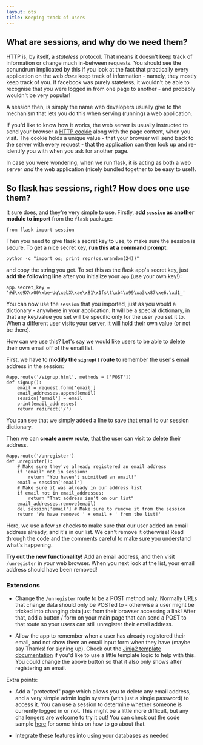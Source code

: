 ```yaml
---
layout: ots
title: Keeping track of users
---
```


## What are sessions, and why do we need them?

HTTP is, by itself, a _stateless_ protocol. That means it doesn't keep track of information or change much in-between requests. You should see the conundrum implicated by this if you look at the fact that practically every application on the web _does_ keep track of information - namely, they mostly keep track of you. If facebook was purely stateless, it wouldn't be able to recognise that you were logged in from one page to another - and probably wouldn't be very popular!

A session then, is simply the name web developers usually give to the mechanism that lets you do this when serving (running) a web application.

If you'd like to know how it works, the web server is usually instructed to send your browser a [HTTP cookie](http://en.wikipedia.org/wiki/HTTP_cookie_) along with the page content, when you visit. The cookie holds a unique value - that your browser will send back to the server with every request - that the application can then look up and re-identify  you with when you ask for another page.

In case you were wondering, when we run flask, it is acting as both a web server _and_ the web application (nicely bundled together to be easy to use!).

## So flask has sessions, right? How does one use them?

It sure does, and they're very simple to use. Firstly, **add `session` as another module to import** from the `flask` package:

    from flask import session
    
Then you need to give flask a secret key to use, to make sure the session is secure. To get a nice secret key, **run this at a command prompt**:

    python -c "import os; print repr(os.urandom(24))"
     
and copy the string you get. To set this as the flask app's secret key, just **add the following line** after you initialize your `app` (use your own key!):

    app.secret_key = '#d\xe9X\x00\xbe~Uq\xebX\xae\x81\x1fs\t\xb4\x99\xa3\x87\xe6.\xd1_'
    
You can now use the `session` that you imported, just as you would a dictionary - anywhere in your application. It will be a special dictionary, in that any key/value you set will be specific only for the user you set it to. When a different user visits your server, it will hold their own value (or not be there).

How can we use this? Let's say we would like users to be able to delete their own email off of the email list.

First, we have to **modify the `signup()` route** to remember the user's email address in the session:

    @app.route('/signup.html', methods = ['POST'])
    def signup():
        email = request.form['email']
        email_addresses.append(email)
        session['email'] = email
        print(email_addresses)
        return redirect('/')
        
You can see that we simply added a line to save that email to our session dictionary.
        
Then we can **create a new route**, that the user can visit to delete their address.

    @app.route('/unregister')
    def unregister():
        # Make sure they've already registered an email address
        if 'email' not in session:
            return "You haven't submitted an email!"
        email = session['email']
        # Make sure it was already in our address list
        if email not in email_addresses:
            return "That address isn't on our list"
        email_addresses.remove(email)
        del session['email'] # Make sure to remove it from the session
        return 'We have removed ' + email + ' from the list!'


Here, we use a few `if` checks to make sure that our user added an email address already, and it's in our list. We can't remove it otherwise! Read through the code and the comments careful to make sure you understand what's happening.

**Try out the new functionality!** Add an email address, and then visit `/unregister` in your web browser. When you next look at the list, your email address should have been removed!

### Extensions

* Change the `/unregister` route to be a POST method only. Normally URLs that change data should only be POSTed to - otherwise a user might be tricked into changing data just from their browser accessing a link! After that, add a button / form on your main page that can send a POST to that route so your users can still unregister their email address.

* Allow the app to remember when a user has already registered their email, and not show them an email input form when they have (maybe say Thanks! for signing up). Check out the [Jinja2 template documentation](http://jinja.pocoo.org/docs/templates/) if you'd like to use a little template logic to help with this. You could change the above button so that it also only shows after registering an email.

Extra points:

* Add a "protected" page which allows you to delete any email address, and a very simple admin login system (with just a single password) to access it. You can use a session to determine whether someone is currently logged in or not. This might be a little more difficult, but any challengers are welcome to try it out! You can check out the code sample [here](http://flask.pocoo.org/docs/quickstart/#sessions) for some hints on how to go about that.

* Integrate these features into using your databases as needed
